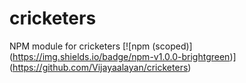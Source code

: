 # cricketers
NPM module for cricketers
[![npm (scoped)]
(https://img.shields.io/badge/npm-v1.0.0-brightgreen)]
(https://github.com/Vijayaalayan/cricketers)
